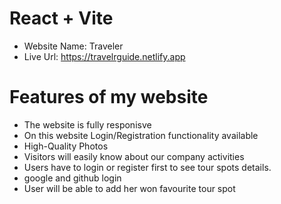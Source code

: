 # React + Vite
+ Website Name: Traveler
+ Live Url: https://travelrguide.netlify.app

# Features of my website
+ The website is fully responisve
+ On this website Login/Registration functionality available
+ High-Quality Photos
+ Visitors will easily know about our company activities
+ Users have to login or register first to see tour spots details.
+ google and github login
+ User will be able to add her won favourite tour spot
